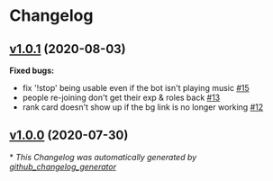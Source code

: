 # Changelog

## [v1.0.1](https://github.com/iwa/Kwako/tree/v1.0.1) (2020-08-03)

**Fixed bugs:**

- fix '!stop' being usable even if the bot isn't playing music [\#15](https://github.com/iwa/Kwako/issues/15)
- people re-joining don't get their exp & roles back [\#13](https://github.com/iwa/Kwako/issues/13)
- rank card doesn't show up if the bg link is no longer working [\#12](https://github.com/iwa/Kwako/issues/12)

## [v1.0.0](https://github.com/iwa/Kwako/tree/v1.0.0) (2020-07-30)



\* *This Changelog was automatically generated by [github_changelog_generator](https://github.com/github-changelog-generator/github-changelog-generator)*
